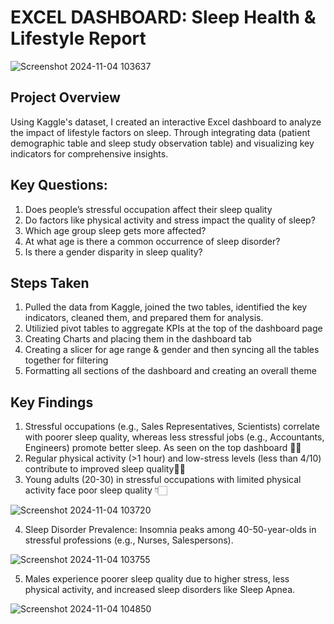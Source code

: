 
# EXCEL DASHBOARD: Sleep Health & Lifestyle Report

![Screenshot 2024-11-04 103637](https://github.com/user-attachments/assets/67b114a6-7628-4fe6-aa5c-a8d50673c33b)


## Project Overview

Using Kaggle's dataset, I created an interactive Excel dashboard to analyze the impact of lifestyle factors on sleep. Through integrating data (patient demographic table and sleep study observation table) and visualizing key indicators for comprehensive insights.




## Key Questions: 

1) Does people’s stressful occupation affect their sleep quality
2) Do factors like physical activity and stress impact the quality of sleep?
3) Which age group sleep gets more affected?
4) At what age is there a common occurrence of sleep disorder?
5) Is there a gender disparity in sleep quality?



## Steps Taken

1) Pulled the data from Kaggle, joined the two tables, identified the key indicators, cleaned them, and prepared them for analysis.
2) Utilizied pivot tables to aggregate KPIs at the top of the dashboard page
3) Creating Charts and placing them in the dashboard tab
4) Creating a slicer for age range & gender and then syncing all the tables together for filtering
5) Formatting all sections of the dashboard and creating an overall theme




## Key Findings

1) Stressful occupations (e.g., Sales Representatives, Scientists) correlate with poorer sleep quality, whereas less stressful jobs (e.g., Accountants, Engineers) promote better sleep. As seen on the top dashboard ☝🏻
2) Regular physical activity (>1 hour) and low-stress levels (less than 4/10) contribute to improved sleep quality☝🏻
3) Young adults (20-30) in stressful occupations with limited physical activity face poor sleep quality 👇🏻


![Screenshot 2024-11-04 103720](https://github.com/user-attachments/assets/073a8ca6-0902-42fa-8d44-4ff7fb4fafe2)




4) Sleep Disorder Prevalence: Insomnia peaks among 40-50-year-olds in stressful professions (e.g., Nurses, Salespersons).


![Screenshot 2024-11-04 103755](https://github.com/user-attachments/assets/e436bd55-f6ba-4947-8c87-f65a5bc63696)



5) Males experience poorer sleep quality due to higher stress, less physical activity, and increased sleep disorders like Sleep Apnea.


![Screenshot 2024-11-04 104850](https://github.com/user-attachments/assets/305c699b-b32c-45fb-a04d-2ca739b6c27f)

